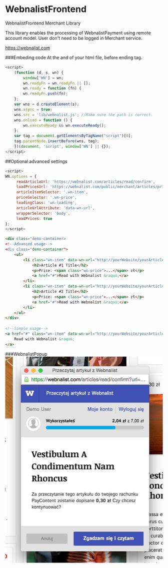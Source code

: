 # WebnalistFrontend
WebnalistFrontend Merchant Library

This library enables the processing of WebnalistPayment using remote account model.
User don't need to be logged in Merchant service.

https://webnalist.com

###Embeding code
At the and of your html file, before </body> ending tag.
```js
<script>
    (function (d, s, wn) {
        window['WN'] = wn;
        wn.readyFn = wn.readyFn || [];
        wn.ready = function (fn) {
        wn.readyFn.push(fn);
    };
    var wns = d.createElement(s);
    wns.async = true;
    wns.src = 'lib/webnalist.js'; //Make sure the path is correct.
    wns.onload = function () {
        wn.executeReady && wn.executeReady();
    };
    var tag = document.getElementsByTagName("script")[0];
    tag.parentNode.insertBefore(wns, tag);
    })(document, 'script', window['WN'] || {});
</script>
```

##Optional advanced settings
```js
<script>
WN.options = {
     readArticleUrl: 'https://webnalist.com/articles/read/confirm',
     loadPricesUrl: 'https://webnalist.com/public/merchant/articles/prices.json',
     articleItemSelector: '.wn-item',
     priceSelector: '.wn-price',
     loadingClass: 'wn-loading',
     articleUrlAttribute: 'data-wn-url',
     wrapperSelector: 'body',
     loadPrices: true
};
</script>
```

```html
<div class="demo-container>
<!--Advanced usage-->
<div class="demo-container">
    <ul>
        <li class="wn-item" data-wn-url="http://yourWebsite/yourArticle/1">
            <h2>Article #1 Title</h2>
            <p>Price: <span class="wn-price">...</span> zł</p>
            <a href="#">Read with Webnalist &raquo;</a>
        </li>
        <li class="wn-item" data-wn-url="http://yourWebsite/yourArticle/2">
            <h2>Article #2 Title</h2>
            <p>Price: <span class="wn-price">...</span> zł</p>
            <a href="#">Read with Webnalist &raquo;</a>
        </li>
    </ul>
</div>

<!--Simple usage-->
<a href="#" class="wn-item" data-wn-url="http://yourWebsite/yourArticle/1">
    Read with Webnalist &raquo;
</a>
```

###WebnalistPopup
![](https://github.com/webnalist/WebnalistFrontend/blob/master/assets/images/WebnalistPopup.png)